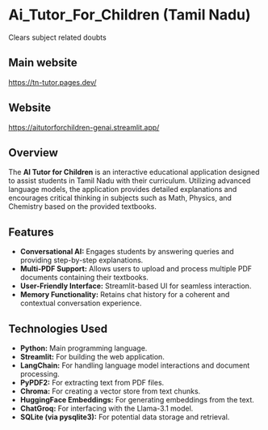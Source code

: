 # Ai_Tutor_For_Children (Tamil Nadu)
Clears subject related doubts
## Main website
https://tn-tutor.pages.dev/

## Website
https://aitutorforchildren-genai.streamlit.app/

## Overview

The **AI Tutor for Children** is an interactive educational application designed to assist students in Tamil Nadu with their curriculum. Utilizing advanced language models, the application provides detailed explanations and encourages critical thinking in subjects such as Math, Physics, and Chemistry based on the provided textbooks.

## Features

- **Conversational AI:** Engages students by answering queries and providing step-by-step explanations.
- **Multi-PDF Support:** Allows users to upload and process multiple PDF documents containing their textbooks.
- **User-Friendly Interface:** Streamlit-based UI for seamless interaction.
- **Memory Functionality:** Retains chat history for a coherent and contextual conversation experience.

## Technologies Used

- **Python:** Main programming language.
- **Streamlit:** For building the web application.
- **LangChain:** For handling language model interactions and document processing.
- **PyPDF2:** For extracting text from PDF files.
- **Chroma:** For creating a vector store from text chunks.
- **HuggingFace Embeddings:** For generating embeddings from the text.
- **ChatGroq:** For interfacing with the Llama-3.1 model.
- **SQLite (via pysqlite3):** For potential data storage and retrieval.


